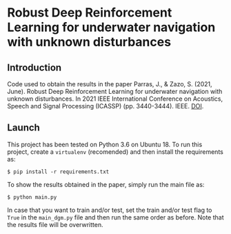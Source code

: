 # Robust Deep Reinforcement Learning for underwater navigation with unknown disturbances

## Introduction

Code used to obtain the results in the paper Parras, J., & Zazo, S. (2021, June). Robust Deep Reinforcement Learning for underwater navigation with unknown disturbances. In 2021 IEEE International Conference on Acoustics, Speech and Signal Processing (ICASSP) (pp. 3440-3444). IEEE. [DOI](https://doi.org/10.1109/ICASSP39728.2021.9414937).

## Launch

This project has been tested on Python 3.6 on Ubuntu 18. To run this project, create a `virtualenv` (recomended) and then install the requirements as:

```
$ pip install -r requirements.txt
```

To show the results obtained in the paper, simply run the main file as:
```
$ python main.py
```

In case that you want to train and/or test, set the train and/or test flag to `True` in the `main_dgm.py` file and then run the same order as before. Note that the results file will be overwritten. 
